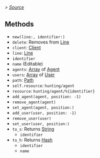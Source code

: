 ###### > [Source]

## Methods

- `new(line:, identifier:)`
- `delete`: Removes from [Line]
- `client`: [Client]
- `line`: [Line]
- `identifier`
- `name` (Editable)
- `agents`: [Array] of [Agent]
- `users`: [Array] of [User]
- `path`: [Path]
- `self.resource`: `hunting/agent`
- `resource`: `hunting/agent/%{identifier}`
- `add_agent(agent, position: -1)`
- `remove_agent(agent)`
- `set_agent(agent, position:)`
- `add_user(user, position: -1)`
- `remove_user(user)`
- `set_user(user, position:)`
- `to_s`: Returns [String]
  - `identifier`
- `to_h`: Returns [Hash]
  - `identifier`
  - `name`

[Source]: /lib/ovh-telecom-control/queue.rb
[Client]: ovh-telecom-control/client.md
[Line]: ovh-telecom-control/line.md
[Agent]: ovh-telecom-control/agent.md
[User]: ovh-telecom-control/user.md
[String]: https://ruby-doc.org/core/String.html
[Array]: https://ruby-doc.org/core/Array.html
[Hash]: https://ruby-doc.org/core/Hash.html
[Path]: https://ruby-doc.org/stdlib/libdoc/pathname/rdoc/Pathname.html
